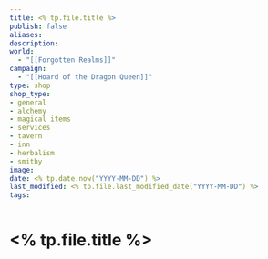 ```yaml
---
title: <% tp.file.title %>
publish: false
aliases: 
description: 
world:
  - "[[Forgotten Realms]]"
campaign:
  - "[[Hoard of the Dragon Queen]]"
type: shop
shop_type: 
- general
- alchemy
- magical items
- services
- tavern
- inn
- herbalism
- smithy
image: 
date: <% tp.date.now("YYYY-MM-DD") %>
last_modified: <% tp.file.last_modified_date("YYYY-MM-DD") %>
tags: 
---
```

# <% tp.file.title %>
